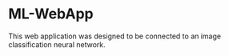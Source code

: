 # ML-WebApp
This web application was designed to be connected to an image classification neural network. 
